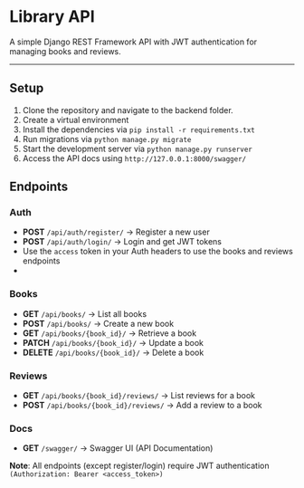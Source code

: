 # Library API
A simple Django REST Framework API with JWT authentication for managing books and reviews.

---

## Setup
1. Clone the repository and navigate to the backend folder.
2. Create a virtual environment
3. Install the dependencies via `pip install -r requirements.txt`
4. Run migrations via `python manage.py migrate`
5. Start the development server via `python manage.py runserver`
6. Access the API docs using `http://127.0.0.1:8000/swagger/`

## Endpoints
### Auth
- **POST** `/api/auth/register/` -> Register a new user
- **POST** `/api/auth/login/` -> Login and get JWT tokens
- Use the `access` token in your Auth headers to use the books and reviews endpoints
- 
### Books
- **GET** `/api/books/` -> List all books
- **POST** `/api/books/` -> Create a new book
- **GET** `/api/books/{book_id}/` -> Retrieve a book
- **PATCH** `/api/books/{book_id}/` -> Update a book
- **DELETE** `/api/books/{book_id}/` -> Delete a book

### Reviews
- **GET** `/api/books/{book_id}/reviews/` -> List reviews for a book
- **POST** `/api/books/{book_id}/reviews/` -> Add a review to a book

### Docs
- **GET** `/swagger/` -> Swagger UI (API Documentation)

**Note**: All endpoints (except register/login) require JWT authentication `(Authorization: Bearer <access_token>)`



